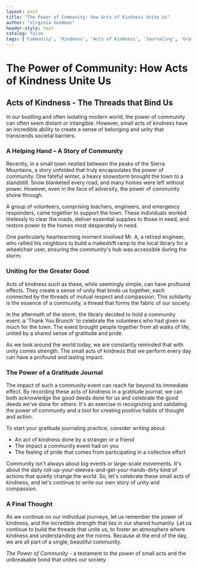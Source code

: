 ```yaml
---
layout: post
title: "The Power of Community: How Acts of Kindness Unite Us"
author: "Virginia Goodman"
header-style: text
catalog: false
tags: ['Community', 'Kindness', 'Acts of Kindness', 'Journaling', 'Gratitude', 'Belonging', 'Unity', 'Society']
---
```


# The Power of Community: How Acts of Kindness Unite Us

## Acts of Kindness - The Threads that Bind Us

In our bustling and often isolating modern world, the power of community can often seem distant or intangible. However, small acts of kindness have an incredible ability to create a sense of belonging and unity that transcends societal barriers.

### A Helping Hand – A Story of Community

Recently, in a small town nestled between the peaks of the Sierra Mountains, a story unfolded that truly encapsulates the power of community. One fateful winter, a heavy snowstorm brought the town to a standstill. Snow blanketed every road, and many homes were left without power. However, even in the face of adversity, the power of community shone through.

A group of volunteers, comprising teachers, engineers, and emergency responders, came together to support the town. These individuals worked tirelessly to clear the roads, deliver essential supplies to those in need, and restore power to the homes most desperately in need.

One particularly heartwarming moment involved Mr. A, a retired engineer, who rallied his neighbors to build a makeshift ramp to the local library for a wheelchair user, ensuring the community's hub was accessible during the storm.

### Uniting for the Greater Good

Acts of kindness such as these, while seemingly simple, can have profound effects. They create a sense of unity that binds us together, each connected by the threads of mutual respect and compassion. This solidarity is the essence of a community, a thread that forms the fabric of our society.

In the aftermath of the storm, the library decided to hold a community event, a 'Thank You Brunch' to celebrate the volunteers who had given so much for the town. The event brought people together from all walks of life, united by a shared sense of gratitude and pride.

As we look around the world today, we are constantly reminded that with unity comes strength. The small acts of kindness that we perform every day can have a profound and lasting impact.

### The Power of a Gratitude Journal

The impact of such a community event can reach far beyond its immediate effect. By recording these acts of kindness in a gratitude journal, we can both acknowledge the good deeds done for us and celebrate the good deeds we've done for others. It's an exercise in recognizing and validating the power of community and a tool for creating positive habits of thought and action.

To start your gratitude journaling practice, consider writing about:
- An act of kindness done by a stranger or a friend
- The impact a community event had on you
- The feeling of pride that comes from participating in a collective effort

Community isn't always about big events or large-scale movements. It's about the daily roll-up-your-sleeves-and-get-your-hands-dirty kind of actions that quietly change the world. So, let's celebrate these small acts of kindness, and let's continue to write our own story of unity and compassion.

### A Final Thought

As we continue on our individual journeys, let us remember the power of kindness, and the incredible strength that lies in our shared humanity. Let us continue to build the threads that unite us, to foster an atmosphere where kindness and understanding are the norms. Because at the end of the day, we are all part of a single, beautiful community.

*The Power of Community* - a testament to the power of small acts and the unbreakable bond that unites our society.
